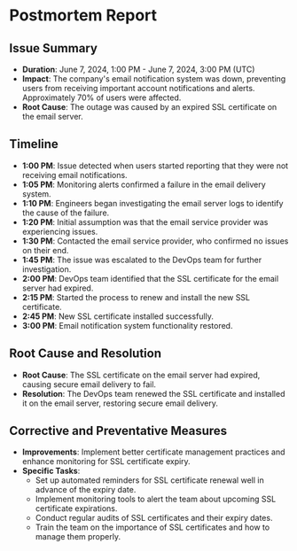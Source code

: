 # Postmortem Report

## Issue Summary
- **Duration**: June 7, 2024, 1:00 PM - June 7, 2024, 3:00 PM (UTC)
- **Impact**: The company's email notification system was down, preventing users from receiving important account notifications and alerts. Approximately 70% of users were affected.
- **Root Cause**: The outage was caused by an expired SSL certificate on the email server.

## Timeline
- **1:00 PM**: Issue detected when users started reporting that they were not receiving email notifications.
- **1:05 PM**: Monitoring alerts confirmed a failure in the email delivery system.
- **1:10 PM**: Engineers began investigating the email server logs to identify the cause of the failure.
- **1:20 PM**: Initial assumption was that the email service provider was experiencing issues.
- **1:30 PM**: Contacted the email service provider, who confirmed no issues on their end.
- **1:45 PM**: The issue was escalated to the DevOps team for further investigation.
- **2:00 PM**: DevOps team identified that the SSL certificate for the email server had expired.
- **2:15 PM**: Started the process to renew and install the new SSL certificate.
- **2:45 PM**: New SSL certificate installed successfully.
- **3:00 PM**: Email notification system functionality restored.

## Root Cause and Resolution
- **Root Cause**: The SSL certificate on the email server had expired, causing secure email delivery to fail.
- **Resolution**: The DevOps team renewed the SSL certificate and installed it on the email server, restoring secure email delivery.

## Corrective and Preventative Measures
- **Improvements**: Implement better certificate management practices and enhance monitoring for SSL certificate expiry.
- **Specific Tasks**:
  - Set up automated reminders for SSL certificate renewal well in advance of the expiry date.
  - Implement monitoring tools to alert the team about upcoming SSL certificate expirations.
  - Conduct regular audits of SSL certificates and their expiry dates.
  - Train the team on the importance of SSL certificates and how to manage them properly.
